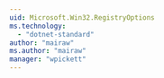 ```yaml
---
uid: Microsoft.Win32.RegistryOptions
ms.technology: 
  - "dotnet-standard"
author: "mairaw"
ms.author: "mairaw"
manager: "wpickett"
---
```

